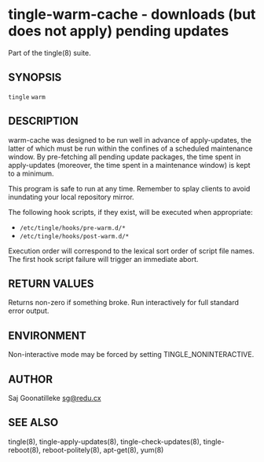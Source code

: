 tingle-warm-cache - downloads (but does not apply) pending updates
==================================================================

Part of the tingle(8) suite.

## SYNOPSIS

`tingle` `warm`

## DESCRIPTION

warm-cache was designed to be run well in advance of apply-updates, the 
latter of which must be run within the confines of a scheduled 
maintenance window.  By pre-fetching all pending update packages, the 
time spent in apply-updates (moreover, the time spent in a maintenance 
window) is kept to a minimum.

This program is safe to run at any time.  Remember to splay clients 
to avoid inundating your local repository mirror.

The following hook scripts, if they exist, will be executed when 
appropriate:

- `/etc/tingle/hooks/pre-warm.d/*`
- `/etc/tingle/hooks/post-warm.d/*`

Execution order will correspond to the lexical sort order of script file 
names.  The first hook script failure will trigger an immediate abort.

## RETURN VALUES

Returns non-zero if something broke.  Run interactively for full 
standard error output.

## ENVIRONMENT

Non-interactive mode may be forced by setting TINGLE_NONINTERACTIVE.

## AUTHOR

Saj Goonatilleke <sg@redu.cx>

## SEE ALSO

tingle(8), tingle-apply-updates(8), tingle-check-updates(8), 
tingle-reboot(8), reboot-politely(8), apt-get(8), yum(8)
